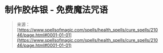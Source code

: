 <!--yml

类别：未分类

日期：2024年6月12日 19:04:19

-->

# 制作胶体银 - 免费魔法咒语

> 来源：[https://www.spellsofmagic.com/spells/health_spells/cure_spells/21046/page.html#0001-01-01](https://www.spellsofmagic.com/spells/health_spells/cure_spells/21046/page.html#0001-01-01)
